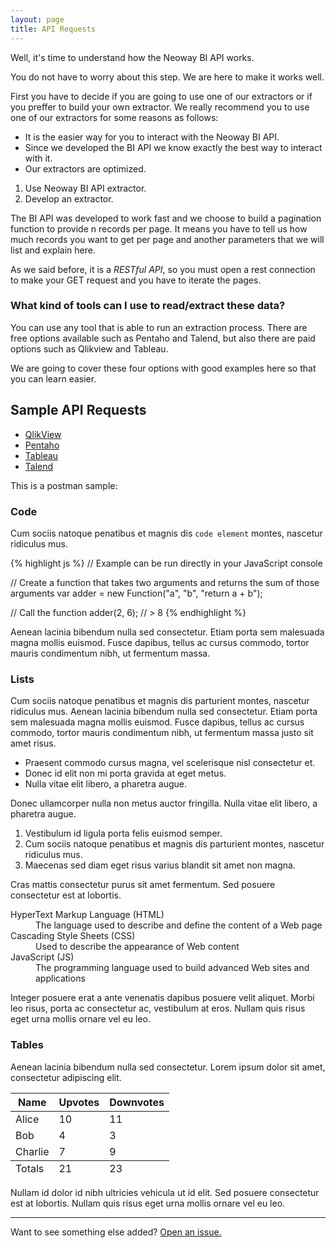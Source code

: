 ```yaml
---
layout: page
title: API Requests
---
```



<div class="message">
  Well, it's time to understand how the Neoway BI API works.
</div>

You do not have to worry about this step. We are here to make it works well.

First you have to decide if you are going to use one of our extractors or if you preffer to build your own extractor. We really recommend you to use one of our extractors for some reasons as follows:

- It is the easier way for you to interact with the Neoway BI API.
- Since we developed the BI API we know exactly the best way to interact with it.
- Our extractors are optimized.

1. Use Neoway BI API extractor.
2. Develop an extractor.

The BI API was developed to work fast and we choose to build a pagination function to provide n records per page. It means you have to tell us how much records you want to get per page and another parameters that we will list and explain here.

As we said before, it is a *RESTful API*, so you must open a rest connection to make your GET request and you have to iterate the pages.


### What kind of tools can I use to read/extract these data?

You can use any tool that is able to run an extraction process. There are free options available such as Pentaho and Talend, but also there are paid options such as Qlikview and Tableau.

We are going to cover these four options with good examples here so that you can learn easier.

## Sample API Requests

- [QlikView](http://paginaexemplo.com)
- [Pentaho](http://paginaexemplo.com)
- [Tableau](http://paginaexemplo.com)
- [Talend](http://paginaexemplo.com)

This is a postman sample:


### Code

Cum sociis natoque penatibus et magnis dis `code element` montes, nascetur ridiculus mus.

{% highlight js %}
// Example can be run directly in your JavaScript console

// Create a function that takes two arguments and returns the sum of those arguments
var adder = new Function("a", "b", "return a + b");

// Call the function
adder(2, 6);
// > 8
{% endhighlight %}

Aenean lacinia bibendum nulla sed consectetur. Etiam porta sem malesuada magna mollis euismod. Fusce dapibus, tellus ac cursus commodo, tortor mauris condimentum nibh, ut fermentum massa.

### Lists

Cum sociis natoque penatibus et magnis dis parturient montes, nascetur ridiculus mus. Aenean lacinia bibendum nulla sed consectetur. Etiam porta sem malesuada magna mollis euismod. Fusce dapibus, tellus ac cursus commodo, tortor mauris condimentum nibh, ut fermentum massa justo sit amet risus.

* Praesent commodo cursus magna, vel scelerisque nisl consectetur et.
* Donec id elit non mi porta gravida at eget metus.
* Nulla vitae elit libero, a pharetra augue.

Donec ullamcorper nulla non metus auctor fringilla. Nulla vitae elit libero, a pharetra augue.

1. Vestibulum id ligula porta felis euismod semper.
2. Cum sociis natoque penatibus et magnis dis parturient montes, nascetur ridiculus mus.
3. Maecenas sed diam eget risus varius blandit sit amet non magna.

Cras mattis consectetur purus sit amet fermentum. Sed posuere consectetur est at lobortis.

<dl>
  <dt>HyperText Markup Language (HTML)</dt>
  <dd>The language used to describe and define the content of a Web page</dd>

  <dt>Cascading Style Sheets (CSS)</dt>
  <dd>Used to describe the appearance of Web content</dd>

  <dt>JavaScript (JS)</dt>
  <dd>The programming language used to build advanced Web sites and applications</dd>
</dl>

Integer posuere erat a ante venenatis dapibus posuere velit aliquet. Morbi leo risus, porta ac consectetur ac, vestibulum at eros. Nullam quis risus eget urna mollis ornare vel eu leo.

### Tables

Aenean lacinia bibendum nulla sed consectetur. Lorem ipsum dolor sit amet, consectetur adipiscing elit.

<table>
  <thead>
    <tr>
      <th>Name</th>
      <th>Upvotes</th>
      <th>Downvotes</th>
    </tr>
  </thead>
  <tfoot>
    <tr>
      <td>Totals</td>
      <td>21</td>
      <td>23</td>
    </tr>
  </tfoot>
  <tbody>
    <tr>
      <td>Alice</td>
      <td>10</td>
      <td>11</td>
    </tr>
    <tr>
      <td>Bob</td>
      <td>4</td>
      <td>3</td>
    </tr>
    <tr>
      <td>Charlie</td>
      <td>7</td>
      <td>9</td>
    </tr>
  </tbody>
</table>

Nullam id dolor id nibh ultricies vehicula ut id elit. Sed posuere consectetur est at lobortis. Nullam quis risus eget urna mollis ornare vel eu leo.

-----

Want to see something else added? <a href="https://github.com/poole/poole/issues/new">Open an issue.</a>
